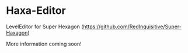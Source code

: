 # Haxa-Editor
LevelEditor for Super Hexagon (https://github.com/RedInquisitive/Super-Haxagon)

More information coming soon!
